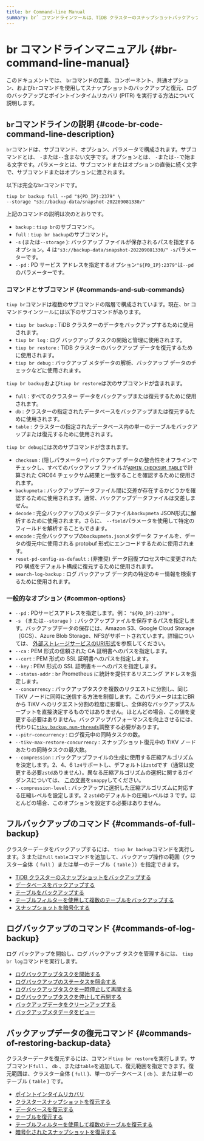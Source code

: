 ```yaml
---
title: br Command-line Manual
summary: br` コマンドラインツールは、TiDB クラスターのスナップショットバックアップ、ログバックアップ、およびポイントインタイムリカバリ (PITR) に使用されます。サブコマンド、オプション、およびパラメータで構成されており、PD サービスアドレスの `--pd` やstorageパスの `-s` などの共通オプションがあります。サブコマンドには、それぞれ特定の機能を持つ `tiup br backup`、`tiup br log`、`tiup br restore` などがあります。バックアップコマンドには `full`、`db`、`table` オプションがあり、ログバックアップおよびリストアコマンドには、バックアップ操作を管理するためのさまざまなタスクがあります。
---
```


# br コマンドラインマニュアル {#br-command-line-manual}

このドキュメントでは、 `br`コマンドの定義、コンポーネント、共通オプション、および`br`コマンドを使用してスナップショットのバックアップと復元、ログのバックアップとポイントインタイムリカバリ (PITR) を実行する方法について説明します。

## <code>br</code>コマンドラインの説明 {#code-br-code-command-line-description}

`br`コマンドは、サブコマンド、オプション、パラメータで構成されます。サブコマンドとは、 `-`または`--`含まない文字です。オプションとは、 `-`または`--`で始まる文字です。パラメータとは、サブコマンドまたはオプションの直後に続く文字で、サブコマンドまたはオプションに渡されます。

以下は完全な`br`コマンドです。

```shell
tiup br backup full --pd "${PD_IP}:2379" \
--storage "s3://backup-data/snapshot-202209081330/"
```

上記のコマンドの説明は次のとおりです。

-   `backup` : `tiup br`のサブコマンド。
-   `full` : `tiup br backup`のサブコマンド。
-   `-s` (または`--storage` ): バックアップ ファイルが保存されるパスを指定するオプション。4 は`"s3://backup-data/snapshot-202209081330/"` `-s`パラメーターです。
-   `--pd` : PD サービス アドレスを指定するオプション`"${PD_IP}:2379"`は`--pd`のパラメーターです。

### コマンドとサブコマンド {#commands-and-sub-commands}

`tiup br`コマンドは複数のサブコマンドの階層で構成されています。現在、br コマンドラインツールには以下のサブコマンドがあります。

-   `tiup br backup` : TiDB クラスターのデータをバックアップするために使用されます。
-   `tiup br log` : ログ バックアップ タスクの開始と管理に使用されます。
-   `tiup br restore` : TiDB クラスターのバックアップ データを復元するために使用されます。
-   `tiup br debug` : バックアップ メタデータの解析、バックアップ データのチェックなどに使用されます。

`tiup br backup`および`tiup br restore`は次のサブコマンドが含まれます。

-   `full` : すべてのクラスター データをバックアップまたは復元するために使用されます。
-   `db` : クラスターの指定されたデータベースをバックアップまたは復元するために使用されます。
-   `table` : クラスターの指定されたデータベース内の単一のテーブルをバックアップまたは復元するために使用されます。

`tiup br debug`には次のサブコマンドが含まれます。

-   `checksum` : (隠しパラメーター) バックアップ データの整合性をオフラインでチェックし、すべてのバックアップ ファイルが[`ADMIN CHECKSUM TABLE`](/sql-statements/sql-statement-admin-checksum-table.md)で計算された CRC64 チェックサム結果と一致することを確認するために使用されます。
-   `backupmeta` : バックアップデータファイル間に交差が存在するかどうかを確認するために使用されます。通常、バックアップデータファイルは交差しません。
-   `decode` : 完全バックアップのメタデータファイル`backupmeta` JSON形式に解析するために使用されます。さらに、 `--field`パラメータを使用して特定のフィールドを解析することもできます。
-   `encode` : 完全バックアップの`backupmeta.json`メタデータ ファイルを、データの復元中に使用される protobuf 形式にエンコードするために使用されます。
-   `reset-pd-config-as-default` : (非推奨) データ回復プロセス中に変更された PD 構成をデフォルト構成に復元するために使用されます。
-   `search-log-backup` : ログ バックアップ データ内の特定のキー情報を検索するために使用されます。

### 一般的なオプション {#common-options}

-   `--pd` : PDサービスアドレスを指定します。例： `"${PD_IP}:2379"` 。
-   `-s` （または`--storage` ）: バックアップファイルを保存するパスを指定します。バックアップデータの保存には、Amazon S3、Google Cloud Storage（GCS）、Azure Blob Storage、NFSがサポートされています。詳細については、 [外部ストレージサービスのURI形式](/external-storage-uri.md)を参照してください。
-   `--ca` : PEM 形式の信頼された CA 証明書へのパスを指定します。
-   `--cert` : PEM 形式の SSL 証明書へのパスを指定します。
-   `--key` : PEM 形式の SSL 証明書キーへのパスを指定します。
-   `--status-addr` : `br` Prometheus に統計を提供するリスニング アドレスを指定します。
-   `--concurrency` : バックアップタスクを複数のリクエストに分割し、同じ TiKV ノードに同時に送信する方法を制御します。このパラメータは主にBRから TiKV へのリクエスト分割の粒度に影響し、全体的なバックアップスループットを直接決定するものではありません。ほとんどの場合、この値を変更する必要はありません。バックアップパフォーマンスを向上させるには、代わりに[`tikv.backup.num-threads`](/tikv-configuration-file.md#num-threads-1)調整する必要があります。
-   `--pitr-concurrency` : ログ復元中の同時タスクの数。
-   `--tikv-max-restore-concurrency` : スナップショット復元中の TiKV ノードあたりの同時タスクの最大数。
-   `--compression` : バックアップファイルの生成に使用する圧縮アルゴリズムを決定します。2、4、6 `lz4`サポートし、デフォルトは`zstd`です（通常は変更する必要`zstd`ありません）。異なる圧縮アルゴリズムの選択に関するガイダンスについては、 [この文書](https://github.com/EighteenZi/rocksdb_wiki/blob/master/Compression.md)を`snappy`してください。
-   `--compression-level` : バックアップに選択した圧縮アルゴリズムに対応する圧縮レベルを設定します。2 `zstd`のデフォルトの圧縮レベルは 3 です。ほとんどの場合、このオプションを設定する必要はありません。

## フルバックアップのコマンド {#commands-of-full-backup}

クラスターデータをバックアップするには、 `tiup br backup`コマンドを実行します。3 または`full` `table`コマンドを追加して、バックアップ操作の範囲（クラスター全体（ `full` ）または単一のテーブル（ `table` ））を指定できます。

-   [TiDB クラスターのスナップショットをバックアップする](/br/br-snapshot-manual.md#back-up-cluster-snapshots)
-   [データベースをバックアップする](/br/br-snapshot-manual.md#back-up-a-database)
-   [テーブルをバックアップする](/br/br-snapshot-manual.md#back-up-a-table)
-   [テーブルフィルターを使用して複数のテーブルをバックアップする](/br/br-snapshot-manual.md#back-up-multiple-tables-with-table-filter)
-   [スナップショットを暗号化する](/br/backup-and-restore-storages.md#server-side-encryption)

## ログバックアップのコマンド {#commands-of-log-backup}

ログ バックアップを開始し、ログ バックアップ タスクを管理するには、 `tiup br log`コマンドを実行します。

-   [ログバックアップタスクを開始する](/br/br-pitr-manual.md#start-a-log-backup-task)
-   [ログバックアップのステータスを照会する](/br/br-pitr-manual.md#query-the-log-backup-status)
-   [ログバックアップタスクを一時停止して再開する](/br/br-pitr-manual.md#pause-and-resume-a-log-backup-task)
-   [ログバックアップタスクを停止して再開する](/br/br-pitr-manual.md#stop-and-restart-a-log-backup-task)
-   [バックアップデータをクリーンアップする](/br/br-pitr-manual.md#clean-up-log-backup-data)
-   [バックアップメタデータをビュー](/br/br-pitr-manual.md#view-the-log-backup-metadata)

## バックアップデータの復元コマンド {#commands-of-restoring-backup-data}

クラスターデータを復元するには、コマンド`tiup br restore`を実行します。サブコマンド`full` 、 `db` 、または`table`を追加して、復元範囲を指定できます。復元範囲は、クラスター全体 ( `full` )、単一のデータベース ( `db` )、または単一のテーブル ( `table` ) です。

-   [ポイントインタイムリカバリ](/br/br-pitr-manual.md#restore-to-a-specified-point-in-time-pitr)
-   [クラスタースナップショットを復元する](/br/br-snapshot-manual.md#restore-cluster-snapshots)
-   [データベースを復元する](/br/br-snapshot-manual.md#restore-a-database)
-   [テーブルを復元する](/br/br-snapshot-manual.md#restore-a-table)
-   [テーブルフィルターを使用して複数のテーブルを復元する](/br/br-snapshot-manual.md#restore-multiple-tables-with-table-filter)
-   [暗号化されたスナップショットを復元する](/br/br-snapshot-manual.md#restore-encrypted-snapshots)
